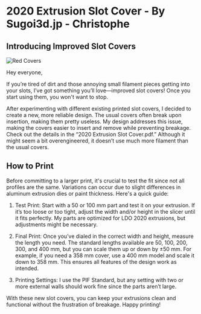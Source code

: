 # 2020 Extrusion Slot Cover - By Sugoi3d.jp - Christophe

## Introducing Improved Slot Covers

![Red Covers](/images/Red_slot_cover_-_Bottom.jpg)

Hey everyone,

If you’re tired of dirt and those annoying small filament pieces getting into your slots, I’ve got something you’ll love—improved slot covers! Once you start using them, you won't want to stop.

After experimenting with different existing printed slot covers, I decided to create a new, more reliable design. The usual covers often break upon insertion, making them pretty useless. My design addresses this issue, making the covers easier to insert and remove while preventing breakage. Check out the details in the “2020 Extrusion Slot Cover.pdf.” Although it might seem a bit overengineered, it doesn’t use much more filament than the usual covers.

## How to Print

Before committing to a larger print, it's crucial to test the fit since not all profiles are the same. Variations can occur due to slight differences in aluminum extrusion dies or paint thickness. Here's a quick guide:

1. Test Print: Start with a 50 or 100 mm part and test it on your extrusion. If it’s too loose or too tight, adjust the width and/or height in the slicer until it fits perfectly. My parts are optimized for LDO 2020 extrusions, but adjustments might be necessary.

2. Final Print: Once you’ve dialed in the correct width and height, measure the length you need. The standard lengths available are 50, 100, 200, 300, and 400 mm, but you can scale them up or down by ±50 mm. For example, if you need a 358 mm cover, use a 400 mm model and scale it down to 358 mm. This ensures all features of the design work as intended.

3. Printing Settings: I use the PIF Standard, but any setting with two or more external walls should work fine since the parts aren’t large.

With these new slot covers, you can keep your extrusions clean and functional without the frustration of breakage. Happy printing!

